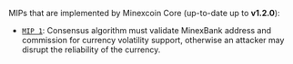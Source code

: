 MIPs that are implemented by Minexcoin Core (up-to-date up to **v1.2.0**):

* [`MIP 1`](https://github.com/minexcoin/MIPs/blob/master/MIPS/mip-1.md): Consensus algorithm must validate MinexBank address and commission for сurrency volatility support, otherwise an attacker may disrupt the reliability of the currency.